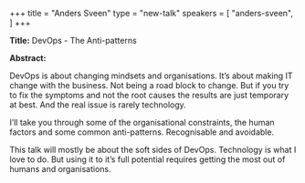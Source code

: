 +++
title = "Anders Sveen"
type = "new-talk"
speakers = [
        "anders-sveen",
]
+++
<div class="col-12">
  <p><strong>Title:</strong>
DevOps - The Anti-patterns
</p>

<p><strong>Abstract:</strong></p>

<p>DevOps is about changing mindsets and organisations. It’s about making IT change with the business. Not being a road block to change. But if you try to fix the symptoms and not the root causes the results are just temporary at best. And the real issue is rarely technology.</p>

<p>I’ll take you through some of the organisational constraints, the human factors and some common anti-patterns. Recognisable and avoidable.</p>

<p>This talk will mostly be about the soft sides of DevOps. Technology is what I love to do. But using it to it’s full potential requires getting the most out of humans and organisations.</p>

</div>